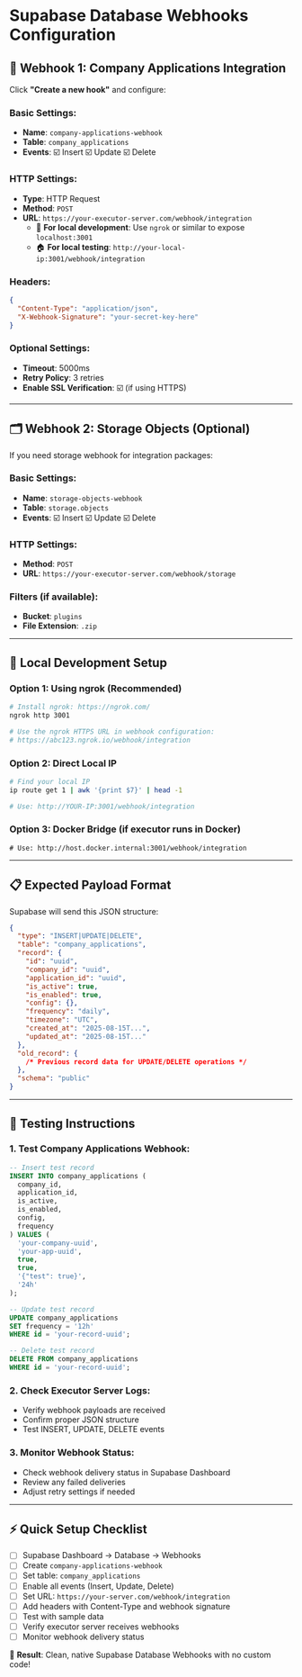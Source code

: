 # Supabase Database Webhooks Configuration

## 🎯 Webhook 1: Company Applications Integration

Click **"Create a new hook"** and configure:

### Basic Settings:
- **Name**: `company-applications-webhook`
- **Table**: `company_applications`
- **Events**: ☑️ Insert ☑️ Update ☑️ Delete

### HTTP Settings:
- **Type**: HTTP Request
- **Method**: `POST`
- **URL**: `https://your-executor-server.com/webhook/integration`
  - 🔄 **For local development**: Use `ngrok` or similar to expose `localhost:3001`
  - 🏠 **For local testing**: `http://your-local-ip:3001/webhook/integration`

### Headers:
```json
{
  "Content-Type": "application/json",
  "X-Webhook-Signature": "your-secret-key-here"
}
```

### Optional Settings:
- **Timeout**: 5000ms
- **Retry Policy**: 3 retries
- **Enable SSL Verification**: ☑️ (if using HTTPS)

---

## 🗂️ Webhook 2: Storage Objects (Optional)

If you need storage webhook for integration packages:

### Basic Settings:
- **Name**: `storage-objects-webhook`
- **Table**: `storage.objects`
- **Events**: ☑️ Insert ☑️ Update ☑️ Delete

### HTTP Settings:
- **Method**: `POST`
- **URL**: `https://your-executor-server.com/webhook/storage`

### Filters (if available):
- **Bucket**: `plugins`
- **File Extension**: `.zip`

---

## 🔧 Local Development Setup

### Option 1: Using ngrok (Recommended)
```bash
# Install ngrok: https://ngrok.com/
ngrok http 3001

# Use the ngrok HTTPS URL in webhook configuration:
# https://abc123.ngrok.io/webhook/integration
```

### Option 2: Direct Local IP
```bash
# Find your local IP
ip route get 1 | awk '{print $7}' | head -1

# Use: http://YOUR-IP:3001/webhook/integration
```

### Option 3: Docker Bridge (if executor runs in Docker)
```
# Use: http://host.docker.internal:3001/webhook/integration
```

---

## 📋 Expected Payload Format

Supabase will send this JSON structure:

```json
{
  "type": "INSERT|UPDATE|DELETE",
  "table": "company_applications",
  "record": {
    "id": "uuid",
    "company_id": "uuid", 
    "application_id": "uuid",
    "is_active": true,
    "is_enabled": true,
    "config": {},
    "frequency": "daily",
    "timezone": "UTC",
    "created_at": "2025-08-15T...",
    "updated_at": "2025-08-15T..."
  },
  "old_record": {
    /* Previous record data for UPDATE/DELETE operations */
  },
  "schema": "public"
}
```

---

## 🧪 Testing Instructions

### 1. Test Company Applications Webhook:
```sql
-- Insert test record
INSERT INTO company_applications (
  company_id, 
  application_id, 
  is_active, 
  is_enabled, 
  config, 
  frequency
) VALUES (
  'your-company-uuid',
  'your-app-uuid', 
  true, 
  true, 
  '{"test": true}', 
  '24h'
);

-- Update test record  
UPDATE company_applications 
SET frequency = '12h' 
WHERE id = 'your-record-uuid';

-- Delete test record
DELETE FROM company_applications 
WHERE id = 'your-record-uuid';
```

### 2. Check Executor Server Logs:
- Verify webhook payloads are received
- Confirm proper JSON structure
- Test INSERT, UPDATE, DELETE events

### 3. Monitor Webhook Status:
- Check webhook delivery status in Supabase Dashboard
- Review any failed deliveries
- Adjust retry settings if needed

---

## ⚡ Quick Setup Checklist

- [ ] Supabase Dashboard → Database → Webhooks
- [ ] Create `company-applications-webhook`
- [ ] Set table: `company_applications`  
- [ ] Enable all events (Insert, Update, Delete)
- [ ] Set URL: `https://your-server.com/webhook/integration`
- [ ] Add headers with Content-Type and webhook signature
- [ ] Test with sample data
- [ ] Verify executor server receives webhooks
- [ ] Monitor webhook delivery status

🎯 **Result**: Clean, native Supabase Database Webhooks with no custom code!